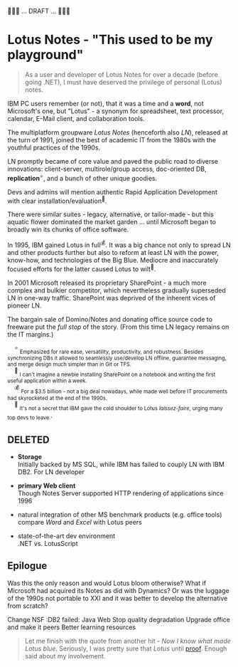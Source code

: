 🚧🚧🚧 ... DRAFT ... 🚧🚧🚧

# Lotus Notes - "This used to be my playground"

> As a user and developer of Lotus Notes for over a decade (before going .NET), I must have deserved the privilege of personal (Lotus) notes.

IBM PC users remember (or not), that it was a time and a **word**, not Microsoft's one, but "Lotus" - a synonym for spreadsheet, text processor, calendar, E-Mail client, and collaboration tools.

The multiplatform groupware _Lotus Notes_ (henceforth also _LN_), released at the turn of 1991, joined the best of academic IT from the 1980s with the youthful practices of the 1990s. 

LN promptly became of core value and paved the public road to diverse innovations: client-server, multirole/group access, doc-oriented DB, __**replication**__<sup>:star:</sup>, and a bunch of other unique goodies. 

Devs and admins will mention authentic Rapid Application Development with clear installation/evaluation<sup>:raising_hand:</sup>.

There were similar suites - legacy, alternative, or tailor-made - but this aquatic flower dominated the market garden ... until Microsoft began to broadly win its chunks of office software.

In 1995, IBM gained Lotus in full<sup>:moneybag:</sup>. It was a big chance not only to spread LN and other products further but also to reform at least LN with the power, know-how, and technologies of the Big Blue. Mediocre and inaccurately focused efforts for the latter caused Lotus to wilt<sup>:icecream:</sup>.

In 2001 Microsoft released its proprietary SharePoint - a much more complex and bulkier competitor, which nevertheless gradually superseded LN in one-way traffic. SharePoint was deprived of the inherent vices of pioneer LN. 

The bargain sale of Domino/Notes and donating office source code to freeware put the _full stop_ of the story. (From this time LN legacy remains on the IT margins.)

&nbsp;&nbsp;&nbsp;&nbsp;<sup>:star:</sup> <sub>Emphasized for rare ease, versatility, productivity, and robustness. Besides synchronizing DBs it allowed to seamlessly use/develop LN offline, guarantee messaging, and merge design much simpler than in Git or TFS.</sub>\
&nbsp;&nbsp;&nbsp;&nbsp;<sup>:raising_hand:</sup> <sub>I can't imagine a newbie installing SharePoint on a notebook and writing the first useful application within a week.</sub>\
&nbsp;&nbsp;&nbsp;&nbsp;<sup>:moneybag:</sup> <sub>For a $3.5 billion - not a big deal nowadays, while made well before IT procurements had skyrocketed at the end of the 1990s.</sub>\
&nbsp;&nbsp;&nbsp;&nbsp;<sup>:icecream:</sup> <sub>It's not a secret that IBM gave the cold shoulder to Lotus _laissez-faire_, urging many top devs to leave.</sub>.

## DELETED


* **Storage**\
   Initially backed by MS SQL, while IBM has failed to couply LN with IBM DB2. For LN developer
* **primary Web client**\
  Though Notes Server supported HTTP rendering of applications since 1996
* natural integration of other MS benchmark products (e.g. office tools)\
  compare _Word_ and _Excel_ with Lotus peers

* state-of-the-art dev environment\
.NET vs. LotusScript

## Epilogue

 Was this the only reason and would Lotus bloom otherwise? What if Microsoft had acquired its Notes as did with Dynamics? Or was the luggage of the 1990s not portable to XXI and it was better to develop the alternative from scratch?

Change NSF  :DB2 failed:
Java
Web
Stop quality degradation 
Upgrade office and make it peers
Better learning resources

> Let me finish with the quote from another hit - _Now I know what made Lotus blue_. Seriously, I was pretty sure that _Lotus_ until [proof](https://en.wikipedia.org/wiki/Now_I_Know_What_Made_Otis_Blue). Enough said about my involvement.


